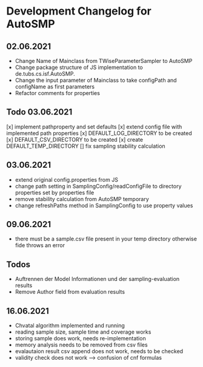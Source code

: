 # Development Changelog for AutoSMP

## 02.06.2021
- Change Name of Mainclass from TWiseParameterSampler to AutoSMP
- Change package structure of JS implementation to de.tubs.cs.isf.AutoSMP.<packages>
- Change the input parameter of Mainclass to take configPath and configName as first parameters
- Refactor comments for properties


## Todo 03.06.2021
[x] implement pathproperty and set defaults
[x] extend config file with implemented path properties
[x] DEFAULT_LOG_DIRECTORY to be created
[x] DEFAULT_CSV_DIRECTORY to be created
[x] create DEFAULT_TEMP_DIRECTORY
[] fix sampling stability calculation

## 03.06.2021
- extend original config.properties from JS
- change path setting in SamplingConfig/readConfigFile to directory properties set by properties file
- remove stability calculation from AutoSMP temporary
- change refreshPaths method in SamplingConfig to use property values

## 09.06.2021
- there must be a sample.csv file present in your temp directory otherwise fide throws an error

## Todos
- Auftrennen der Model Informationen und der sampling-evaluation results
- Remove Author field from evaluation results

## 16.06.2021
- Chvatal algorithm implemented and running
- reading sample size, sample time and coverage works
- storing sample does work, needs re-implementation
- memory analysis needs to be removed from csv files
- evalautaion result csv append does not work, needs to be checked
- validity check does not work --> confusion of cnf formulas
